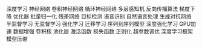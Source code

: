 深度学习
神经网络
卷积神经网络
循环神经网络
多层感知机
反向传播算法
梯度下降
优化器
批量归一化
残差网络
目标检测
语音识别
自然语言处理
生成对抗网络
半监督学习
无监督学习
强化学习
迁移学习
序列到序列模型
深度强化学习
GPU加速
数据增强
卷积核
池化层
激活函数
损失函数
正则化
超参数调优
深度学习框架
模型压缩
